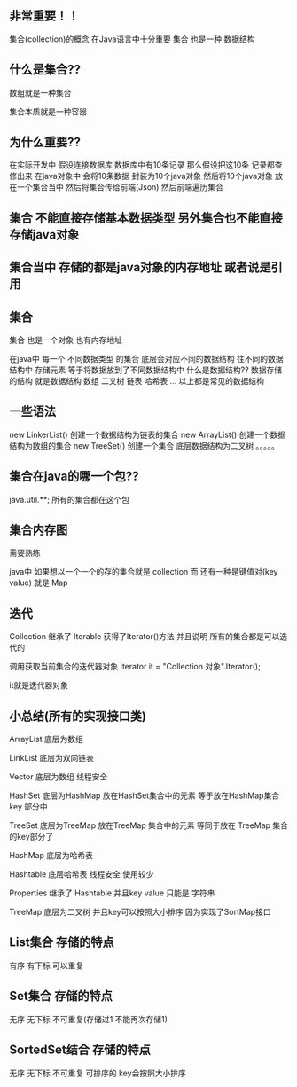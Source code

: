 ## 非常重要！！
集合(collection)的概念 在Java语言中十分重要
集合 也是一种 数据结构
## 什么是集合??
数组就是一种集合

集合本质就是一种容器

## 为什么重要??
在实际开发中 假设连接数据库 数据库中有10条记录 那么假设把这10条
记录都查修出来 在java对象中 会将10条数据 封装为10个java对象 
然后将10个java对象 放在一个集合当中 然后将集合传给前端(Json)
然后前端遍历集合

## 集合 不能直接存储基本数据类型 另外集合也不能直接存储java对象
## 集合当中 存储的都是java对象的内存地址 或者说是引用

## 集合
   集合 也是一个对象 也有内存地址
   
   在java中 每一个 不同数据类型 的集合 底层会对应不同的数据结构 
   往不同的数据结构中 存储元素 等于将数据放到了不同数据结构中 
   什么是数据结构??
   数据存储的结构 就是数据结构
   数组 二叉树 链表 哈希表 ...
   以上都是常见的数据结构
   
## 一些语法
new LinkerList() 创建一个数据结构为链表的集合
new ArrayList() 创建一个数据结构为数组的集合
new TreeSet() 创建一个集合 底层数据结构为二叉树
。。。。。

## 集合在java的哪一个包??
java.util.**;
所有的集合都在这个包

## 集合内存图
需要熟练

java中 如果想以一个一个的存的集合就是 collection
而 还有一种是键值对(key value) 就是 Map


## 迭代
Collection 继承了 Iterable 获得了Iterator()方法 并且说明 所有的集合都是可以迭代的

调用获取当前集合的迭代器对象
Iterator it = "Collection 对象".Iterator();

it就是迭代器对象


## 小总结(所有的实现接口类)
ArrayList 底层为数组

LinkList 底层为双向链表

Vector 底层为数组 线程安全

HashSet 底层为HashMap 放在HashSet集合中的元素 等于放在HashMap集合
key 部分中

TreeSet 底层为TreeMap 放在TreeMap 集合中的元素 等同于放在 TreeMap 集合
的key部分了

HashMap 底层为哈希表

Hashtable 底层哈希表 线程安全 使用较少

Properties 继承了 Hashtable 并且key value 只能是 字符串

TreeMap 底层为二叉树 并且key可以按照大小排序 因为实现了SortMap接口

## List集合 存储的特点
有序 有下标 可以重复 
## Set集合 存储的特点
无序 无下标 不可重复(存储过1 不能再次存储1)
## SortedSet结合 存储的特点
无序 无下标 不可重复 可排序的  key会按照大小排序